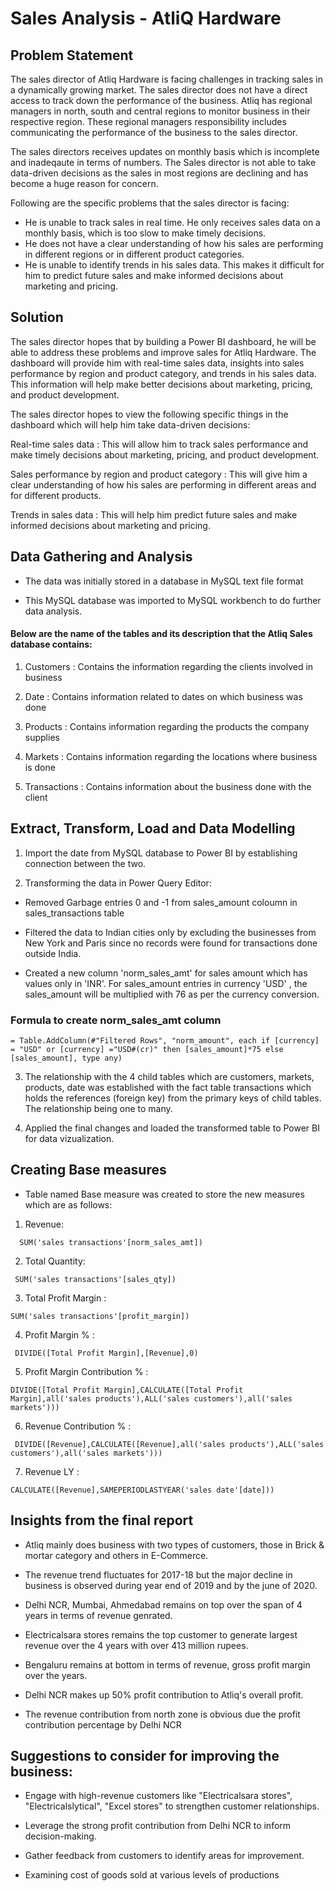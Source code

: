 # Sales Analysis - AtliQ Hardware
## Problem Statement

The sales director of Atliq Hardware is facing challenges in tracking sales in a dynamically growing market. The sales director does not have a direct access to track down the performance of the business. Atliq has regional managers in north, south and central regions to monitor business in their respective region. These regional managers responsibility includes communicating the performance of the business to the sales director.

The sales directors receives updates on monthly basis which is incomplete and inadeqaute in terms of numbers. The Sales director is not able to take data-driven decisions as the sales in most regions are declining and has become a huge reason for concern.

Following are the specific problems that the sales director is facing:

- He is unable to track sales in real time. He only receives sales data on a monthly basis, which is too slow to make timely decisions.
- He does not have a clear understanding of how his sales are performing in different regions or in different product categories.
- He is unable to identify trends in his sales data. This makes it difficult for him to predict future sales and make informed decisions about marketing and pricing.

## Solution

The sales director hopes that by building a Power BI dashboard, he will be able to address these problems and improve sales for Atliq Hardware. The dashboard will provide him with real-time sales data, insights into sales performance by region and product category, and trends in his sales data. This information will help make better decisions about marketing, pricing, and product development.

The sales director hopes to view the following specific things in the dashboard which will help him take data-driven decisions:

Real-time sales data :
This will allow him to track sales performance and make timely decisions about marketing, pricing, and product development.

Sales performance by region and product category :
This will give him a clear understanding of how his sales are performing in different areas and for different products.

Trends in sales data :
This will help him predict future sales and make informed decisions about marketing and pricing.

## Data Gathering and Analysis

- The data was initially stored in a database in MySQL text file format

- This MySQL database was imported to MySQL workbench to do further data analysis.
  

#### Below are the name of the tables and its description that the Atliq Sales database contains:

  1) Customers :
  Contains the information regarding the clients involved in business

  2) Date :
  Contains information related to dates on which business was done

  3) Products :
  Contains information regarding the products the company supplies

  4) Markets :
  Contains information regarding the locations where business is done

  5) Transactions : 
  Contains information about the business done with the client

## Extract, Transform, Load and Data Modelling

1) Import the date from MySQL database to Power BI by establishing connection between the two.

2) Transforming the data in Power Query Editor:

- Removed Garbage entries 0 and -1 from sales_amount coloumn in sales_transactions table
  
- Filtered the data to Indian cities only by excluding the businesses from New York and Paris since no records were found for transactions done outside India.

- Created a new column 'norm_sales_amt' for sales amount which has values only in 'INR'. For sales_amount entries in currency 'USD' , the sales_amount will be multiplied with 76 as per the currency conversion.

### Formula to create norm_sales_amt column

``` dax
= Table.AddColumn(#"Filtered Rows", "norm_amount", each if [currency] = "USD" or [currency] ="USD#(cr)" then [sales_amount]*75 else [sales_amount], type any)
```
  
3) The relationship with the 4 child tables which are customers, markets, products, date was established with the fact table transactions which holds the references (foreign key) from the primary keys of child tables. The relationship being one to many.

4) Applied the final changes and loaded the transformed table to Power BI for data vizualization.

## Creating Base measures

- Table named Base measure was created to store the new measures which are as follows:

1)  Revenue:
  ```dax
    SUM('sales transactions'[norm_sales_amt])
```

2) Total Quantity:
```dax
 SUM('sales transactions'[sales_qty])
```

3) Total Profit Margin :
```dax
SUM('sales transactions'[profit_margin])
```

4) Profit Margin % :
```dax
 DIVIDE([Total Profit Margin],[Revenue],0)
```

5) Profit Margin Contribution % :
```dax
DIVIDE([Total Profit Margin],CALCULATE([Total Profit Margin],all('sales products'),ALL('sales customers'),all('sales markets')))
```
   
6) Revenue Contribution % :
```dax
 DIVIDE([Revenue],CALCULATE([Revenue],all('sales products'),ALL('sales customers'),all('sales markets')))
```

7) Revenue LY :
```dax
CALCULATE([Revenue],SAMEPERIODLASTYEAR('sales date'[date]))
```


## Insights from the final report

- Atliq mainly does business with two types of customers, those in Brick & mortar category and others in E-Commerce.

- The revenue trend fluctuates for 2017-18 but the major decline in business is observed during year end of 2019 and by the june of 2020.

- Delhi NCR, Mumbai, Ahmedabad remains on top over the span of 4 years in terms of revenue genrated.

- Electricalsara stores remains the top customer to generate largest revenue over the 4 years with over 413 million rupees.

- Bengaluru remains at bottom in terms of revenue, gross profit margin over the years.

- Delhi NCR makes up 50% profit contribution to Atliq's overall profit.

- The revenue contribution from north zone is obvious due the profit contribution percentage by Delhi NCR


## Suggestions to consider for improving the business:

- Engage with high-revenue customers like "Electricalsara stores", "Electricalslytical", "Excel stores" to strengthen customer relationships.

- Leverage the strong profit contribution from Delhi NCR to inform decision-making.

- Gather feedback from customers to identify areas for improvement.

- Examining cost of goods sold at various levels of productions
   

 

  

